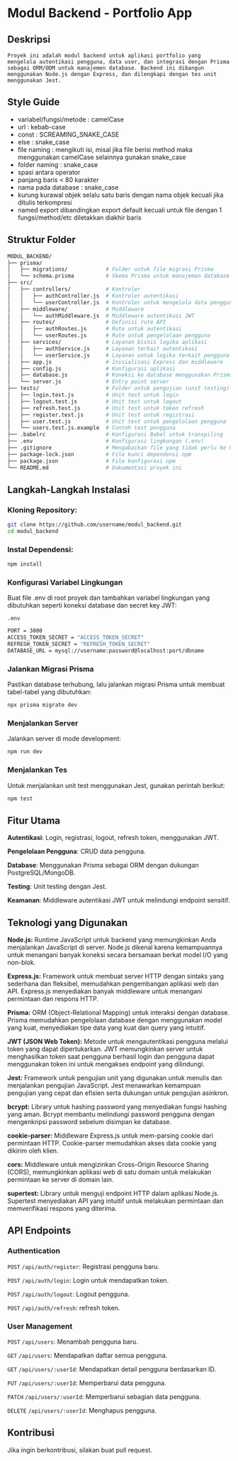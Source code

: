 # Modul Backend - Portfolio App

## Deskripsi

    Proyek ini adalah modul backend untuk aplikasi portfolio yang mengelola autentikasi pengguna, data user, dan integrasi dengan Prisma sebagai ORM/ODM untuk manajemen database. Backend ini dibangun menggunakan Node.js dengan Express, dan dilengkapi dengan tes unit menggunakan Jest.

## Style Guide

- variabel/fungsi/metode : camelCase
- url : kebab-case
- const : SCREAMING_SNAKE_CASE
- else : snake_case
- file naming : mengikuti isi, misal
  jika file berisi method maka menggunakan camelCase selainnya
  gunakan snake_case
- folder naming : snake_case
- spasi antara operator
- panjang baris < 80 karakter
- nama pada database : snake_case
- kurung kurawal objek selalu satu baris dengan nama objek kecuali jika ditulis terkompresi
- named export dibandingkan export default kecuali untuk file dengan 1 fungsi/method/etc diletakkan diakhir baris

## Struktur Folder

```bash
MODUL_BACKEND/
├── prisma/
│   ├── migrations/            # Folder untuk file migrasi Prisma
│   └── schema.prisma          # Skema Prisma untuk manajemen database
├── src/
│   ├── controllers/           # Kontroler
│   │   ├── authController.js  # Kontroler autentikasi
│   │   └── userController.js  # Kontroler untuk mengelola data pengguna
│   ├── middleware/            # Middleware
│   │   └── authMiddleware.js  # Middleware autentikasi JWT
│   ├── routes/                # Definisi rute API
│   │   ├── authRoutes.js      # Rute untuk autentikasi
│   │   └── userRoutes.js      # Rute untuk pengelolaan pengguna
│   ├── services/              # Layanan bisnis logika aplikasi
│   │   ├── authService.js     # Layanan terkait autentikasi
│   │   └── userService.js     # Layanan untuk logika terkait pengguna
│   ├── app.js                 # Inisialisasi Express dan middleware
│   ├── config.js              # Konfigurasi aplikasi
│   ├── database.js            # Koneksi ke database menggunakan Prisma
│   └── server.js              # Entry point server
├── tests/                     # Folder untuk pengujian (unit testing)
│   ├── login.test.js          # Unit test untuk login
│   ├── logout.test.js         # Unit test untuk logout
│   ├── refresh.test.js        # Unit test untuk token refresh
│   ├── register.test.js       # Unit test untuk registrasi
│   ├── user.test.js           # Unit test untuk pengelolaan pengguna
│   └── users.test.js.example  # Contoh test pengguna
├── .babelrc                   # Konfigurasi Babel untuk transpiling
├── .env                       # Konfigurasi lingkungan (.env)
├── .gitignore                 # Mengabaikan file yang tidak perlu ke Git
├── package-lock.json          # File kunci dependensi npm
├── package.json               # File konfigurasi npm
└── README.md                  # Dokumentasi proyek ini
```

## Langkah-Langkah Instalasi

### Kloning Repository:

```bash
git clone https://github.com/username/modul_backend.git
cd modul_backend
```

### Instal Dependensi:

```bash
npm install
```

### Konfigurasi Variabel Lingkungan

Buat file .env di root proyek dan tambahkan variabel lingkungan yang dibutuhkan seperti koneksi database dan secret key JWT:

`.env`

```bash
PORT = 3000
ACCESS_TOKEN_SECRET = "ACCESS_TOKEN_SECRET"
REFRESH_TOKEN_SECRET = "REFRESH_TOKEN_SECRET"
DATABASE_URL = mysql://username:password@localhost:port/dbname
```

### Jalankan Migrasi Prisma

Pastikan database terhubung, lalu jalankan migrasi Prisma untuk membuat tabel-tabel yang dibutuhkan:

```bash
npx prisma migrate dev
```

### Menjalankan Server

Jalankan server di mode development:

```bash
npm run dev
```

### Menjalankan Tes

Untuk menjalankan unit test menggunakan Jest, gunakan perintah berikut:

```bash
npm test
```

## Fitur Utama

**Autentikasi**: Login, registrasi, logout, refresh token, menggunakan JWT.

**Pengelolaan Pengguna**: CRUD data pengguna.

**Database**: Menggunakan Prisma sebagai ORM dengan dukungan PostgreSQL/MongoDB.

**Testing**: Unit testing dengan Jest.

**Keamanan**: Middleware autentikasi JWT untuk melindungi endpoint sensitif.

## Teknologi yang Digunakan

**Node.js:**
Runtime JavaScript untuk backend yang memungkinkan Anda menjalankan JavaScript di server. Node.js dikenal karena kemampuannya untuk menangani banyak koneksi secara bersamaan berkat model I/O yang non-blok.

**Express.js:**
Framework untuk membuat server HTTP dengan sintaks yang sederhana dan fleksibel, memudahkan pengembangan aplikasi web dan API. Express.js menyediakan banyak middleware untuk menangani permintaan dan respons HTTP.

**Prisma:**
ORM (Object-Relational Mapping) untuk interaksi dengan database. Prisma memudahkan pengelolaan database dengan menggunakan model yang kuat, menyediakan tipe data yang kuat dan query yang intuitif.

**JWT (JSON Web Token):**
Metode untuk mengautentikasi pengguna melalui token yang dapat dipertukarkan. JWT memungkinkan server untuk menghasilkan token saat pengguna berhasil login dan pengguna dapat menggunakan token ini untuk mengakses endpoint yang dilindungi.

**Jest:**
Framework untuk pengujian unit yang digunakan untuk menulis dan menjalankan pengujian JavaScript. Jest menawarkan kemampuan pengujian yang cepat dan efisien serta dukungan untuk pengujian asinkron.

**bcrypt:**
Library untuk hashing password yang menyediakan fungsi hashing yang aman. Bcrypt membantu melindungi password pengguna dengan mengenkripsi password sebelum disimpan ke database.

**cookie-parser:**
Middleware Express.js untuk mem-parsing cookie dari permintaan HTTP. Cookie-parser memudahkan akses data cookie yang dikirim oleh klien.

**cors:**
Middleware untuk mengizinkan Cross-Origin Resource Sharing (CORS), memungkinkan aplikasi web di satu domain untuk melakukan permintaan ke server di domain lain.

**supertest:**
Library untuk menguji endpoint HTTP dalam aplikasi Node.js. Supertest menyediakan API yang intuitif untuk melakukan permintaan dan memverifikasi respons yang diterima.

## API Endpoints

### Authentication

`POST` `/api/auth/register`: Registrasi pengguna baru.

`POST` `/api/auth/login`: Login untuk mendapatkan token.

`POST` `/api/auth/logout`: Logout pengguna.

`POST` `/api/auth/refresh`: refresh token.

### User Management

`POST` `/api/users`: Menambah pengguna baru.

`GET` `/api/users`: Mendapatkan daftar semua pengguna.

`GET` `/api/users/:userId`: Mendapatkan detail pengguna berdasarkan ID.

`PUT` `/api/users/:userId`: Memperbarui data pengguna.

`PATCH` `/api/users/:userId`: Memperbarui sebagian data pengguna.

`DELETE` `/api/users/:userId`: Menghapus pengguna.

## Kontribusi

Jika ingin berkontribusi, silakan buat pull request.
